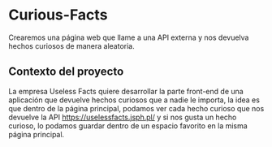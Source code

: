 # Curious-Facts
Crearemos una página web que llame a una API externa y nos devuelva hechos curiosos de manera aleatoria. 

## Contexto del proyecto

La empresa Useless Facts quiere desarrollar la parte front-end de una aplicación que devuelve hechos curiosos que a nadie le importa, la idea es que dentro de la página principal, podamos ver cada hecho curioso que nos devuelve la API https://uselessfacts.jsph.pl/ y si nos gusta un hecho curioso, lo podamos guardar dentro de un espacio favorito en la misma página principal.
